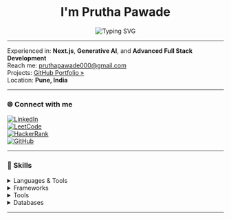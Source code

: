 <h1 align="center">I'm Prutha Pawade</h1>

<p align="center">
  <img src="https://readme-typing-svg.demolab.com?font=Fira+Code&pause=1000&color=F79F1F&center=true&vCenter=true&multiline=true&width=435&lines= Software+Engineer+%7C+Full+Stack+Developer;Tech+Enthusiast+%7C+Problem+Solver+%7C+Innovator" alt="Typing SVG" />
</p>

---

Experienced in: **Next.js**, **Generative AI**, and **Advanced Full Stack Development**   
Reach me: [pruthapawade000@gmail.com](mailto:pruthapawade000@gmail.com)    
Projects: [GitHub Portfolio »](https://github.com/pruthapawade19)  
Location: **Pune, India**

---

### 🌐 Connect with me

[![LinkedIn](https://img.shields.io/badge/-LinkedIn-0077B5?style=for-the-badge&logo=linkedin&logoColor=white)](https://www.linkedin.com/in/pruthapawade/)  
[![LeetCode](https://img.shields.io/badge/-LeetCode-orange?style=for-the-badge&logo=LeetCode&logoColor=white)](https://leetcode.com/u/prutha_pawade/)  
[![HackerRank](https://img.shields.io/badge/-HackerRank-2EC866?style=for-the-badge&logo=HackerRank&logoColor=white)](https://www.hackerrank.com/profile/pruthapawade000)  
[![GitHub](https://img.shields.io/badge/-GitHub-black?style=for-the-badge&logo=github&logoColor=white)](https://github.com/pruthapawade19)

---

### 🧠 Skills

<details>
  <summary>Languages & Tools</summary>
  Java, Python, C++, JavaScript, SQL, HTML/CSS
</details>

<details>
  <summary>Frameworks</summary>
  React.js, Next.js, Flask, Node.js
</details>

<details>
  <summary>Tools</summary>
  Git, VS Code, Eclipse, Burp Suite, Acunetix
</details>

<details>
  <summary>Databases</summary>
  MySQL, SQLite
</details>

---



